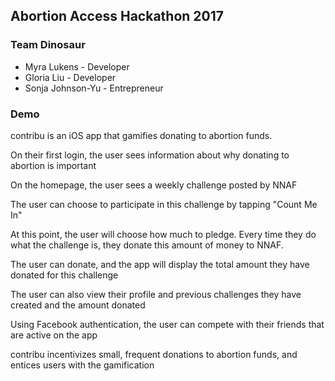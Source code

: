 ## Abortion Access Hackathon 2017
### Team Dinosaur

* Myra Lukens - Developer
* Gloria Liu - Developer
* Sonja Johnson-Yu - Entrepreneur

### Demo
contribu is an iOS app that gamifies donating to abortion funds.

On their first login, the user sees information about why donating to abortion is important

On the homepage, the user sees a weekly challenge posted by NNAF

The user can choose to participate in this challenge by tapping "Count Me In"

At this point, the user will choose how much to pledge. Every time they do what the challenge is, they donate this amount of money to NNAF.

The user can donate, and the app will display the total amount they have donated for this challenge

The user can also view their profile and previous challenges they have created and the amount donated

Using Facebook authentication, the user can compete with their friends that are active on the app

contribu incentivizes small, frequent donations to abortion funds, and entices users with the gamification

